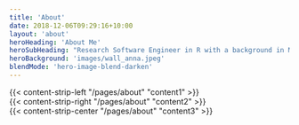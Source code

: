 ```yaml
---
title: 'About'
date: 2018-12-06T09:29:16+10:00
layout: 'about'
heroHeading: 'About Me'
heroSubHeading: "Research Software Engineer in R with a background in Marine Macroecology"
heroBackground: 'images/wall_anna.jpeg'
blendMode: 'hero-image-blend-darken'
---
```


<div>
{{< content-strip-left "/pages/about" "content1" >}}
</div>
<div>
{{< content-strip-right "/pages/about" "content2" >}}
</div>
<div>
{{< content-strip-center "/pages/about" "content3" >}}
</div>
